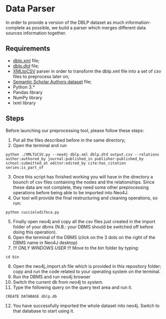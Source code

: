 # Data Parser
In order to provide a version of the DBLP dataset as much information-complete as possible, we build a parser which merges different data sources information together.

## Requirements
* [dblp.xml](https://dblp.org/xml/dblp.xml.gz) file;
* [dblp.dtd](https://dblp.org/xml/dblp.dtd) file;
* [XMLtoCSV](https://github.com/ThomHurks/dblp-to-csv/blob/master/XMLToCSV.py) parser in order to transform the dblp.xml file into a set of csv files to preprocess later on;
* [Semantic Scholar Authors dataset](https://zenodo.org/record/7069915) file;
* Python 3.*
* Pandas library
* NumPy library
* lxml library

## Steps
Before launching our preprocessing tool, please follow these steps:
1. Put all the files described before in the same directory;
2. Open the terminal and run
```
python ./XMLToCSV.py --neo4j dblp.xml dblp.dtd output.csv --relations author:authored_by journal:published_in publisher:published_by school:submitted_at editor:edited_by cite:has_citation series:is_part_of 
```
3. Once this script has finished working you will have in the directory a bounch of csv files containing the nodes and the relationships. Since these data are not complete, they need some other preprocessing operations before being able to be imported into Neo4J.
4. Our tool will provide the final restructuring and cleaning operations, so run:
```
python cucciolodifoca.py
```
5. Finally open neo4j and copy all the csv files just created in the import folder of your dbms (N.B.: your DBMS should be switched off before doing this operation).
6. Open the terminal of the DBMS (click on the 3 dots on the right of the DBMS name in Neo4J desktop)
7. *_!!! ONLY WINDOWS USER !!!_* Move to the bin folder by typing:
```
cd bin
```
8. Open the neo4j_import.sh file which is provided in this repository folder; copy and run the code related to your operating system on the terminal.
9. Run the DBMS and run neo4j browser
10. Switch the current db from _neo4j_ to _system_.
11. Type the following query on the query text area and run it.
```cypher
CREATE DATABASE dblp.db
```
12. You have successfully imported the whole dataset into neo4j. Switch to that database to start using it.